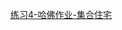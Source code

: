 [练习4-哈佛作业-集合住宅](https://github.com/quanbinn/Learn-Revit-the-Parametric-Way/blob/master/chapters/%E7%AB%A06-Revit%E4%BD%BF%E7%94%A8%E7%9A%84%E6%A0%B8%E5%BF%83%E6%96%B9%E6%B3%95-%E6%8B%BC%E8%A3%85N%E4%B8%AA%E6%A8%A1%E5%9D%97/%E7%BB%83%E4%B9%A04-%E5%93%88%E4%BD%9B%E4%BD%9C%E4%B8%9A-%E9%9B%86%E5%90%88%E4%BD%8F%E5%AE%85.md)